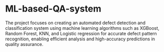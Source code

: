 # ML-based-QA-system
The project focuses on creating an automated defect detection and classification system using machine learning algorithms such as XGBoost, Random Forest, KNN, and Logistic regression for accurate defect pattern recognition, enabling efficient analysis and high-accuracy predictions in quality assurance. 
